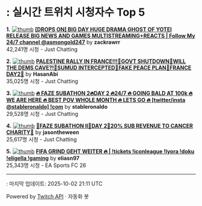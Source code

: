 # : 실시간 트위치 시청자수 Top 5

**1.** [![thumb](https://static-cdn.jtvnw.net/previews-ttv/live_user_zackrawrr-320x180.jpg)](https://twitch.tv/zackrawrr)
**[[DROPS ON] BIG DAY HUGE DRAMA GHOST OF YOTEI RELEASE BIG NEWS AND GAMES MULTISTREAMING+REACTS | Follow My 24/7 channel @asmongold247](https://twitch.tv/zackrawrr)** by **zackrawrr**<br>42,241명 시청  - Just Chatting

**2.** [![thumb](https://static-cdn.jtvnw.net/previews-ttv/live_user_hasanabi-320x180.jpg)](https://twitch.tv/HasanAbi)
**[PALESTINE RALLY IN FRANCE!!!🚨GOVT SHUTDOWN🚨WILL THE DEMS CAVE?!🚨SUMUD INTERCEPTED🚨FAKE PEACE PLAN🚨FRANCE DAY2🚨](https://twitch.tv/HasanAbi)** by **HasanAbi**<br>35,025명 시청  - Just Chatting

**3.** [![thumb](https://static-cdn.jtvnw.net/previews-ttv/live_user_stableronaldo-320x180.jpg)](https://twitch.tv/stableronaldo)
**[🔥 FAZE SUBATHON 2🔥DAY 2 🔥24/7 🔥 GOING BALD AT 100k 🔥 WE ARE HERE 🔥 BEST POV WHOLE MONTH 🔥 LETS GO 🔥  [twitter/insta @stableronaldo] !com](https://twitch.tv/stableronaldo)** by **stableronaldo**<br>29,528명 시청  - Just Chatting

**4.** [![thumb](https://static-cdn.jtvnw.net/previews-ttv/live_user_jasontheween-320x180.jpg)](https://twitch.tv/jasontheween)
**[🔴FAZE SUBATHON II🔴DAY 2🔴20% SUB REVENUE TO CANCER CHARITY🔴](https://twitch.tv/jasontheween)** by **jasontheween**<br>25,617명 시청  - Just Chatting

**5.** [![thumb](https://static-cdn.jtvnw.net/previews-ttv/live_user_eliasn97-320x180.jpg)](https://twitch.tv/eliasn97)
**[FIFA GRIND GEHT WEITER 🔥 | !tickets !iconleague !lyora !doku !eligella !gaming](https://twitch.tv/eliasn97)** by **eliasn97**<br>25,343명 시청  - EA Sports FC 26


---
: 마지막 업데이트: 2025-10-02 21:11 UTC

Powered by [Twitch API](https://dev.twitch.tv/docs/api/reference) · 자동화 봇